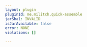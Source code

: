 ```yaml
---
layout: plugin
pluginId: me.militch.quick-assemble
jarSha1: INVALID
isJarAvailable: false
error: NONE
violations: []

---
```

